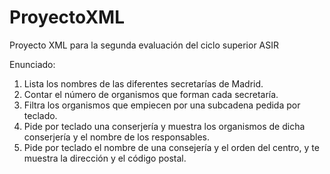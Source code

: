 # ProyectoXML
Proyecto XML para la segunda evaluación del ciclo superior ASIR
 
Enunciado:

1. Lista los nombres de las diferentes secretarías de Madrid.
2. Contar el número de organismos que forman cada secretaría.
3. Filtra los organismos que empiecen por una subcadena pedida por teclado.
4. Pide por teclado una conserjería y muestra los organismos de dicha
conserjería y el nombre de los responsables.
5. Pide por teclado el nombre de una consejería y el orden del centro, y te muestra la dirección y el código postal.
